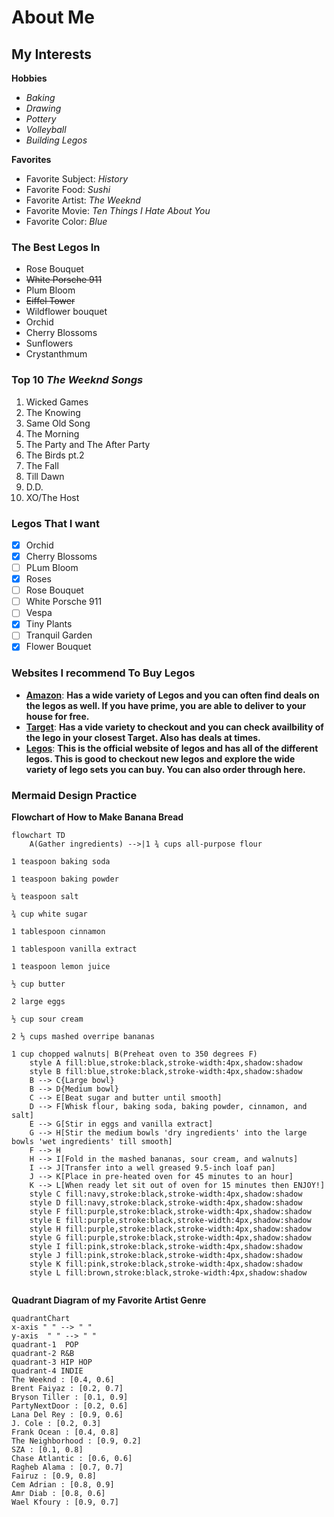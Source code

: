 # About Me
## My Interests
 **Hobbies**
* _Baking_
*  _Drawing_
* _Pottery_
*  _Volleyball_
* _Building Legos_

**Favorites**
* Favorite Subject: _History_
* Favorite Food: _Sushi_
* Favorite Artist: _The Weeknd_
* Favorite Movie: _Ten Things I Hate About You_
* Favorite Color: _Blue_
### The Best Legos In 
* Rose Bouquet
* ~~White Porsche 911~~
* Plum Bloom
* ~~Eiffel Tower~~
* Wildflower bouquet
* Orchid
* Cherry Blossoms
* Sunflowers
* Crystanthmum
### Top 10 **_The Weeknd Songs_**
1. Wicked Games
2. The Knowing
3. Same Old Song 
4. The Morning
5. The Party and The After Party
6. The Birds pt.2
7. The Fall
8. Till Dawn
9. D.D.
10. XO/The Host
### Legos That I want
- [x] Orchid
- [X] Cherry Blossoms
- [ ] PLum Bloom
- [x] Roses
- [ ] Rose Bouquet
- [ ] White Porsche 911
- [ ] Vespa
- [x] Tiny Plants
- [ ] Tranquil Garden
- [x] Flower Bouquet
### Websites I recommend To Buy Legos
- [**Amazon**]((https://www.amazon.com/?tag=amazusnavi-20&hvadid=675149237887&hvpos=&hvnetw=g&hvrand=11463939983561774591&hvpone=&hvptwo=&hvqmt=e&hvdev=c&hvdvcmdl=&hvlocint=&hvlocphy=9009740&hvtargid=kwd-10573980&ref=pd_sl_7j18redljs_e&hydadcr=28883_14649097)): __Has a wide variety of Legos and you can often find deals on the legos as well. If you have prime, you are able to deliver to your house for free.__
- [**Target**](https://www.target.com/?ref=tgt_adv_xsl&AFID=google&fndsrc=tgtao&DFA=71700000012637812&CPNG=Other_Target%2BBrand%7CHoliday_Ecomm_Other&adgroup=Core+Branded+Keywords&LID=700000001170706&LNM=target&MT=e&network=g&device=c&location=9009740&targetid=kwd-19131461&gad_source=1&gclid=Cj0KCQjwu-63BhC9ARIsAMMTLXQgq_7YoAo-GNiprZ5arpjtDc6pw-h-HsQNnMvcSIx7QqZTAXCN0gwaArIAEALw_wcB&gclsrc=aw.ds): __Has a vide variety to checkout and you can check availbility of the lego in your closest Target. Also has deals at times.__
- [**Legos**](https://www.lego.com/en-us?gclid=Cj0KCQjwu-63BhC9ARIsAMMTLXQ4xZpO4ualchSSS3Z2benWMVeYRasdO-2iEhqtO5cDcxd5PPtZwVAaAqdJEALw_wcB&ef_id=Cj0KCQjwu-63BhC9ARIsAMMTLXQ4xZpO4ualchSSS3Z2benWMVeYRasdO-2iEhqtO5cDcxd5PPtZwVAaAqdJEALw_wcB:G:s&s_kwcid=AL!790!3!713637531803!b!!g!!lego%20sale!21706197805!170464252954&cmp=KAC-INI-GOOGUS-GO-US_GL-EN-RE-PS-BUY-CREATE-MB_ALWAYS_ON-SHOP-BC-MM-WV-CIDNA00000-MB-GENERIC_GEOX_TEST_MEDIUM_TREATMENT&gad_source=1): __This is the official website of legos and has all of the different legos. This is good to checkout new legos and explore the wide variety of lego sets you can buy. You can also order through here.__ 


### Mermaid Design Practice
**Flowchart of How to Make Banana Bread**
``` mermaid 
flowchart TD 
    A(Gather ingredients) -->|1 ¾ cups all-purpose flour

1 teaspoon baking soda

1 teaspoon baking powder

¼ teaspoon salt

¾ cup white sugar

1 tablespoon cinnamon 

1 tablespoon vanilla extract

1 teaspoon lemon juice 

½ cup butter

2 large eggs

½ cup sour cream

2 ⅓ cups mashed overripe bananas

1 cup chopped walnuts| B(Preheat oven to 350 degrees F)
    style A fill:blue,stroke:black,stroke-width:4px,shadow:shadow
    style B fill:blue,stroke:black,stroke-width:4px,shadow:shadow
    B --> C{Large bowl}
    B --> D{Medium bowl}
    C --> E[Beat sugar and butter until smooth]
    D --> F[Whisk flour, baking soda, baking powder, cinnamon, and salt]
    E --> G[Stir in eggs and vanilla extract]
    G --> H[Stir the medium bowls 'dry ingredients' into the large bowls 'wet ingredients' till smooth]
    F --> H
    H --> I[Fold in the mashed bananas, sour cream, and walnuts]
    I --> J[Transfer into a well greased 9.5-inch loaf pan]
    J --> K[Place in pre-heated oven for 45 minutes to an hour]
    K --> L[When ready let sit out of oven for 15 minutes then ENJOY!]
    style C fill:navy,stroke:black,stroke-width:4px,shadow:shadow
    style D fill:navy,stroke:black,stroke-width:4px,shadow:shadow
    style F fill:purple,stroke:black,stroke-width:4px,shadow:shadow
    style E fill:purple,stroke:black,stroke-width:4px,shadow:shadow
    style H fill:purple,stroke:black,stroke-width:4px,shadow:shadow
    style G fill:purple,stroke:black,stroke-width:4px,shadow:shadow
    style I fill:pink,stroke:black,stroke-width:4px,shadow:shadow
    style J fill:pink,stroke:black,stroke-width:4px,shadow:shadow
    style K fill:pink,stroke:black,stroke-width:4px,shadow:shadow
    style L fill:brown,stroke:black,stroke-width:4px,shadow:shadow
 
```

**Quadrant Diagram of my Favorite Artist Genre**

``` mermaid 
quadrantChart 
x-axis " " --> " " 
y-axis  " " --> " " 
quadrant-1  POP
quadrant-2 R&B
quadrant-3 HIP HOP
quadrant-4 INDIE
The Weeknd : [0.4, 0.6]
Brent Faiyaz : [0.2, 0.7]
Bryson Tiller : [0.1, 0.9]
PartyNextDoor : [0.2, 0.6]
Lana Del Rey : [0.9, 0.6]
J. Cole : [0.2, 0.3]
Frank Ocean : [0.4, 0.8]
The Neighborhood : [0.9, 0.2]
SZA : [0.1, 0.8] 
Chase Atlantic : [0.6, 0.6]
Ragheb Alama : [0.7, 0.7]
Fairuz : [0.9, 0.8]
Cem Adrian : [0.8, 0.9]
Amr Diab : [0.8, 0.6]
Wael Kfoury : [0.9, 0.7]
```